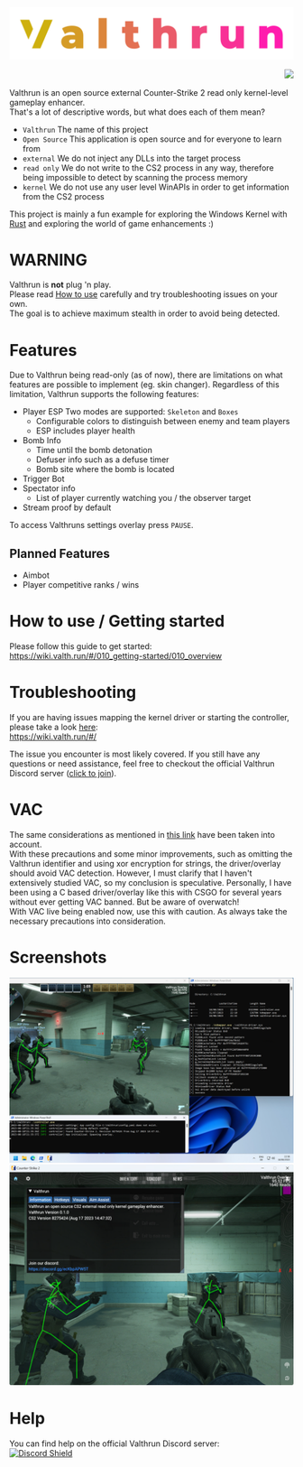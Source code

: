 ![Valthrun CS2 Logo](./img/logo.svg)
<p align="right">
<a href="https://discord.gg/ecKbpAPW5T">
<img src="https://discordapp.com/api/guilds/1135362291311849693/widget.png?style=shield">
</a>
</p>

Valthrun is an open source external Counter-Strike 2 read only kernel-level gameplay enhancer.  
That's a lot of descriptive words, but what does each of them mean?  
- `Valthrun` The name of this project
- `Open Source` This application is open source and for everyone to learn from
- `external` We do not inject any DLLs into the target process
- `read only` We do not write to the CS2 process in any way, therefore being impossible to detect by scanning the process memory
- `kernel` We do not use any user level WinAPIs in order to get information from the CS2 process
  
This project is mainly a fun example for exploring the Windows Kernel with [Rust](https://www.rust-lang.org) and exploring the world of game enhancements :)

# WARNING
Valthrun is **not** plug 'n play.  
Please read [How to use](https://wiki.valth.run/#/010_getting-started/010_overview) carefully and try troubleshooting issues on your own.  
The goal is to achieve maximum stealth in order to avoid being detected.
  
# Features
Due to Valthrun being read-only (as of now), there are limitations on what features are possible to implement (eg. skin changer).
Regardless of this limitation, Valthrun supports the following features:  

- Player ESP
  Two modes are supported: `Skeleton` and `Boxes`
  - Configurable colors to distinguish between enemy and team players
  - ESP includes player health
- Bomb Info
  - Time until the bomb detonation
  - Defuser info such as a defuse timer
  - Bomb site where the bomb is located
- Trigger Bot
- Spectator info
  - List of player currently watching you / the observer target
- Stream proof by default

To access Valthruns settings overlay press `PAUSE`.

## Planned Features
- Aimbot
- Player competitive ranks / wins

# How to use / Getting started
Please follow this guide to get started:  
https://wiki.valth.run/#/010_getting-started/010_overview

# Troubleshooting
If you are having issues mapping the kernel driver or starting the controller, please take a look [here](https://wiki.valth.run/#/):  
https://wiki.valth.run/#/
  
The issue you encounter is most likely covered. If you still have any questions or need assistance, feel free to checkout the official Valthrun Discord server ([click to join](https://discord.gg/ecKbpAPW5T)).

# VAC
The same considerations as mentioned in [this link](https://github.com/dretax/GarHal_CSGO#starting-driver) have been taken into account.  
With these precautions and some minor improvements, such as omitting the Valthrun identifier and using xor encryption for strings, the driver/overlay should avoid VAC detection. However, I must clarify that I haven't extensively studied VAC, so my conclusion is speculative. Personally, I have been using a C based driver/overlay like this with CSGO for several years without ever getting VAC banned. But be aware of overwatch!  
With VAC live being enabled now, use this with caution. As always take the necessary precautions into consideration.

# Screenshots
![](./img/showcase_01.png)
![](./img/showcase_02.png)

# Help
You can find help on the official Valthrun Discord server:  
[![Discord Shield](https://discordapp.com/api/guilds/1135362291311849693/widget.png?style=shield)](https://discord.gg/ecKbpAPW5T)
